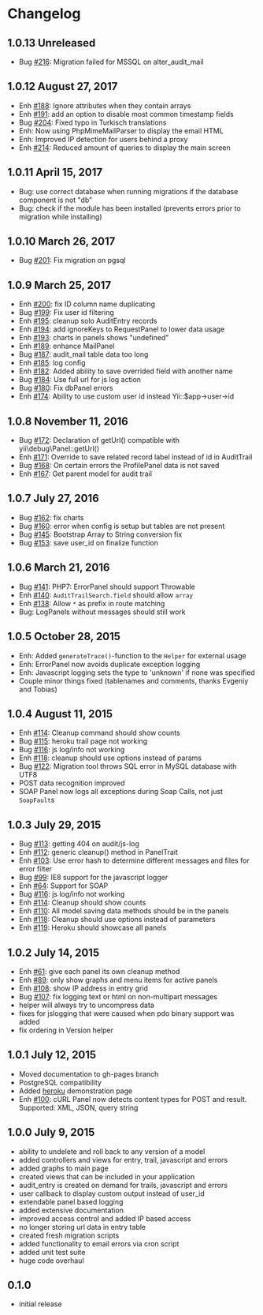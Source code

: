 # Changelog

## 1.0.13 Unreleased
* Bug [#216](https://github.com/hafizhassan/yii2-audit/issues/216): Migration failed for MSSQL on alter_audit_mail

## 1.0.12 August 27, 2017

* Enh [#188](https://github.com/hafizhassan/yii2-audit/issues/188): Ignore attributes when they contain arrays
* Enh [#191](https://github.com/hafizhassan/yii2-audit/issues/191): add an option to disable most common timestamp fields
* Bug [#204](https://github.com/hafizhassan/yii2-audit/pull/204): Fixed typo in Turkisch translations
* Enh: Now using PhpMimeMailParser to display the email HTML
* Enh: Improved IP detection for users behind a proxy
* Enh [#214](https://github.com/hafizhassan/yii2-audit/issues/191): Reduced amount of queries to display the main screen

## 1.0.11 April 15, 2017

* Bug: use correct database when running migrations if the database component is not "db"
* Bug: check if the module has been installed (prevents errors prior to migration while installing)

## 1.0.10 March 26, 2017

* Bug [#201](https://github.com/hafizhassan/yii2-audit/issues/201): Fix migration on pgsql

## 1.0.9 March 25, 2017

* Enh [#200](https://github.com/hafizhassan/yii2-audit/issues/200): fix ID column name duplicating
* Bug [#199](https://github.com/hafizhassan/yii2-audit/issues/199): Fix user id filtering
* Enh [#195](https://github.com/hafizhassan/yii2-audit/issues/195): cleanup solo AuditEntry records
* Enh [#194](https://github.com/hafizhassan/yii2-audit/issues/194): add ignoreKeys to RequestPanel to lower data usage
* Enh [#193](https://github.com/hafizhassan/yii2-audit/issues/193): charts in panels shows "undefined"
* Enh [#189](https://github.com/hafizhassan/yii2-audit/issues/189): enhance MailPanel
* Bug [#187](https://github.com/hafizhassan/yii2-audit/issues/187): audit_mail table data too long
* Enh [#185](https://github.com/hafizhassan/yii2-audit/issues/185): log config
* Enh [#182](https://github.com/hafizhassan/yii2-audit/issues/182): Added ability to save overrided field with another name
* Bug [#184](https://github.com/hafizhassan/yii2-audit/issues/184): Use full url for js log action
* Bug [#180](https://github.com/hafizhassan/yii2-audit/issues/180): Fix dbPanel errors
* Enh [#174](https://github.com/hafizhassan/yii2-audit/issues/174): Ability to use custom user id instead Yii::$app->user->id

## 1.0.8 November 11, 2016

* Bug [#172](https://github.com/hafizhassan/yii2-audit/issues/172): Declaration of getUrl() compatible with yii\debug\Panel::getUrl()
* Enh [#171](https://github.com/hafizhassan/yii2-audit/issues/171): Override to save related record label instead of id in AuditTrail
* Bug [#168](https://github.com/hafizhassan/yii2-audit/issues/168): On certain errors the ProfilePanel data is not saved 
* Enh [#167](https://github.com/hafizhassan/yii2-audit/issues/167): Get parent model for audit trail

## 1.0.7 July 27, 2016

* Bug [#162](https://github.com/hafizhassan/yii2-audit/issues/162): fix charts 
* Bug [#160](https://github.com/hafizhassan/yii2-audit/issues/160): error when config is setup but tables are not present
* Bug [#145](https://github.com/hafizhassan/yii2-audit/issues/145): Bootstrap Array to String conversion fix
* Bug [#153](https://github.com/hafizhassan/yii2-audit/issues/153): save user_id on finalize function

## 1.0.6 March 21, 2016

* Bug [#141](https://github.com/hafizhassan/yii2-audit/issues/141): PHP7: ErrorPanel should support Throwable
* Enh [#140](https://github.com/hafizhassan/yii2-audit/issues/140): `AuditTrailSearch.field` should allow `array`
* Enh [#138](https://github.com/hafizhassan/yii2-audit/issues/138): Allow `*` as prefix in route matching
* Bug: LogPanels without messages should still work

## 1.0.5 October 28, 2015

* Enh: Added `generateTrace()`-function to the `Helper` for external usage
* Enh: ErrorPanel now avoids duplicate exception logging
* Enh: Javascript logging sets the type to 'unknown' if none was specified
* Couple minor things fixed (tablenames and comments, thanks Evgeniy and Tobias)

## 1.0.4 August 11, 2015

* Enh [#114](https://github.com/hafizhassan/yii2-audit/issues/114): Cleanup command should show counts
* Bug [#115](https://github.com/hafizhassan/yii2-audit/issues/115): heroku trail page not working
* Bug [#116](https://github.com/hafizhassan/yii2-audit/issues/116): js log/info not working
* Enh [#118](https://github.com/hafizhassan/yii2-audit/issues/118): cleanup should use options instead of params
* Bug [#122](https://github.com/hafizhassan/yii2-audit/issues/122): Migration tool throws SQL error in MySQL database with UTF8
* POST data recognition improved
* SOAP Panel now logs all exceptions during Soap Calls, not just `SoapFault`s

## 1.0.3 July 29, 2015

* Bug [#113](https://github.com/hafizhassan/yii2-audit/issues/113): getting 404 on audit/js-log
* Enh [#112](https://github.com/hafizhassan/yii2-audit/issues/112): generic cleanup() method in PanelTrait
* Enh [#103](https://github.com/hafizhassan/yii2-audit/issues/103): Use error hash to determine different messages and files for error filter
* Bug [#99](https://github.com/hafizhassan/yii2-audit/issues/99): IE8 support for the javascript logger
* Enh [#64](https://github.com/hafizhassan/yii2-audit/issues/64): Support for SOAP
* Bug [#116](https://github.com/hafizhassan/yii2-audit/issues/116): js log/info not working
* Enh [#114](https://github.com/hafizhassan/yii2-audit/issues/114): Cleanup should show counts
* Enh [#110](https://github.com/hafizhassan/yii2-audit/issues/110): All model saving data methods should be in the panels
* Enh [#118](https://github.com/hafizhassan/yii2-audit/issues/118): Cleanup should use options instead of parameters
* Enh [#119](https://github.com/hafizhassan/yii2-audit/issues/119): Heroku should showcase all panels

## 1.0.2 July 14, 2015

* Enh [#61](https://github.com/hafizhassan/yii2-audit/issues/61): give each panel its own cleanup method
* Enh [#89](https://github.com/hafizhassan/yii2-audit/issues/89): only show graphs and menu items for active panels
* Enh [#108](https://github.com/hafizhassan/yii2-audit/issues/108): show IP address in entry grid
* Bug [#107](https://github.com/hafizhassan/yii2-audit/issues/107): fix logging text or html on non-multipart messages
* helper will always try to uncompress data
* fixes for jslogging that were caused when pdo binary support was added
* fix ordering in Version helper

## 1.0.1 July 12, 2015

* Moved documentation to gh-pages branch
* PostgreSQL compatibility
* Added [heroku](https://limitless-inlet-7926.herokuapp.com/index.php?r=audit) demonstration page
* Enh [#100](https://github.com/hafizhassan/yii2-audit/issues/100): cURL Panel now detects content types for POST and result. Supported: XML, JSON, query string

## 1.0.0 July 9, 2015

* ability to undelete and roll back to any version of a model
* added controllers and views for entry, trail, javascript and errors
* added graphs to main page
* created views that can be included in your application
* audit_entry is created on demand for trails, javascript and errors
* user callback to display custom output instead of user_id
* extendable panel based logging
* added extensive documentation
* improved access control and added IP based access
* no longer storing url data in entry table
* created fresh migration scripts
* added functionality to email errors via cron script
* added unit test suite
* huge code overhaul

## 0.1.0

* initial release

